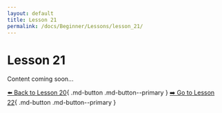 ```yaml
---
layout: default
title: Lesson 21
permalink: /docs/Beginner/Lessons/lesson_21/
---
```


# Lesson 21

Content coming soon...

[⬅️ Back to Lesson 20](lesson_20.md){ .md-button .md-button--primary }  [➡️ Go to Lesson 22](lesson_22.md){ .md-button .md-button--primary }
